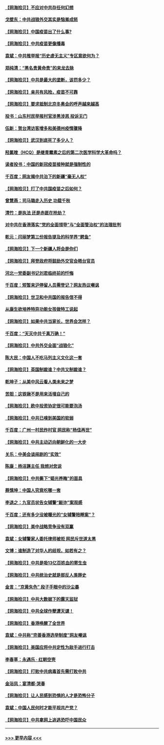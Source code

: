 #### [【网海拾贝】不应对中共存任何幻想](../pages/nsc993/n12881460.md?t=04160402) 
#### [戈壁东：中共战狼外交其实是恼羞成怒](../pages/nsc993/n12880392.md?t=04160402) 
#### [【网海拾贝】中国疫苗出了什么事?](../pages/nsc993/n12879124.md?t=04160402) 
#### [【网海拾贝】中共疫苗更像播毒](../pages/nsc993/n12876631.md?t=04160402) 
#### [袁斌：中共推举报“历史虚无主义”专区意欲何为？](../pages/nsc993/n12876530.md?t=04160402) 
#### [郑纯清：“黑名贵黄命贵”的来龙去脉](../pages/nsc993/n12875589.md?t=04160402) 
#### [【网海拾贝】中共是最大的垄断，该罚多少？](../pages/nsc993/n12874006.md?t=04160402) 
#### [【网海拾贝】亲共有风险，疫苗不可靠](../pages/nsc993/n12872224.md?t=04160402) 
#### [【网海拾贝】要求抵制北京冬奥会的呼声越来越高](../pages/nsc993/n12868962.md?t=04160402) 
#### [投书：山东村民举报村官涉黑涉恶 投诉无门](../pages/nsc993/n12869726.md?t=04160402) 
#### [伍新：贺台湾访客增多和美德州疫情骤降](../pages/nsc993/n12865651.md?t=04160402) 
#### [【网海拾贝】武汉到底死了多少人？](../pages/nsc993/n12863707.md?t=04160402) 
#### [羟氯喹（HCQ）是继青霉素之后的第二次医学科学大革命吗？](../pages/nsc993/n12638564.md?t=04160402) 
#### [读者投书：中国的新冠疫苗接种就是强制性的](../pages/nsc993/n12859932.md?t=04160402) 
#### [千百度：网友揭中共治下的新疆“毫无人权”](../pages/nsc993/n12858385.md?t=04160402) 
#### [【网海拾贝】打了中共国疫苗之后如何？](../pages/nsc993/n12857866.md?t=04160402) 
#### [曾慧燕：司马璐走入历史 功载千秋](../pages/nsc993/n12856996.md?t=04160402) 
#### [清竹：是执法 还是赤匪在抢劫？](../pages/nsc993/n12856952.md?t=04160402) 
#### [对中共在香港落实“党的全面领导”与“全面管治权”的法理批判](../pages/nsc993/n12856929.md?t=04160402) 
#### [乾元：闫丽梦第三份报告提及的科学界“鳄鱼”](../pages/nsc993/n12855985.md?t=04160402) 
#### [【网海拾贝】下一个新疆人将会是你们](../pages/nsc993/n12855864.md?t=04160402) 
#### [【网海拾贝】拜登政府将鼓励外交官会晤台官员](../pages/nsc993/n12853615.md?t=04160402) 
#### [河北一党委副书记刘君临终前的忏悔](../pages/nsc993/n12849420.md?t=04160402) 
#### [千百度：短暂来沪停留人员需登记？网友热议嘲讽](../pages/nsc993/n12853497.md?t=04160402) 
#### [【网海拾贝】世卫和中共国的报告信不得](../pages/nsc993/n12850902.md?t=04160402) 
#### [从康生欲培养特异功能女孩做特工说起](../pages/nsc993/n12849289.md?t=04160402) 
#### [【网海拾贝】如果中共当家长，世界会怎样？](../pages/nsc993/n12848436.md?t=04160402) 
#### [千百度：“天灭中共千真万确！”](../pages/nsc993/n12845659.md?t=04160402) 
#### [【网海拾贝】中共外交全面“战狼化”](../pages/nsc993/n12845607.md?t=04160402) 
#### [陈大民：中国人不吃马列主义文化这一套](../pages/nsc993/n12842496.md?t=04160402) 
#### [【网海拾贝】英国制裁谁？中共又制裁谁？](../pages/nsc993/n12840909.md?t=04160402) 
#### [乾坤子：从美中风云看人类未来之梦](../pages/nsc993/n12840590.md?t=04160402) 
#### [苦胆：这铁锹不是用来活埋自己的](../pages/nsc993/n12839512.md?t=04160402) 
#### [【网海拾贝】欧中投资协定很可能要泡汤](../pages/nsc993/n12835122.md?t=04160402) 
#### [【网海拾贝】中共已嗅到美国的软弱](../pages/nsc993/n12832411.md?t=04160402) 
#### [千百度：广州一村民炸村官 网民称“杨佳再世”](../pages/nsc993/n12832380.md?t=04160402) 
#### [【网海拾贝】中共主动迈向朝鲜化的一大步](../pages/nsc993/n12829887.md?t=04160402) 
#### [关乐：中美会谈闹剧的“实效”](../pages/nsc993/n12826698.md?t=04160402) 
#### [陈康：杨洁篪主任  我想对您说](../pages/nsc993/n12826609.md?t=04160402) 
#### [【网海拾贝】中共撕下“韬光养晦”的面具](../pages/nsc993/n12826459.md?t=04160402) 
#### [蔡慎坤：中国人究竟吃哪一套](../pages/nsc993/n12826010.md?t=04160402) 
#### [李退之：九官员状告女辅警“敲诈”案观感](../pages/nsc993/n12823984.md?t=04160402) 
#### [千百度：还有多少没被曝光的“女辅警陪睡案”？](../pages/nsc993/n12822136.md?t=04160402) 
#### [【网海拾贝】美中战略竞争没有双赢](../pages/nsc993/n12822105.md?t=04160402) 
#### [袁斌：女辅警家人委托律师被拒 网民斥世道太黑](../pages/nsc993/n12822004.md?t=04160402) 
#### [文博：谁制造了对华人的歧视，如若有之？](../pages/nsc993/n12821635.md?t=04160402) 
#### [【网海拾贝】中共是吸13亿百姓血的寄生虫](../pages/nsc993/n12819191.md?t=04160402) 
#### [【网海拾贝】中共统治史就是部反人类罪史](../pages/nsc993/n12816738.md?t=04160402) 
#### [金言：“京黄失色” 段子手眼中的沙尘暴](../pages/nsc993/n12815700.md?t=04160402) 
#### [【网海拾贝】中共大数据下的露天监狱](../pages/nsc993/n12811075.md?t=04160402) 
#### [【网海拾贝】中共全球作孽遭天谴！](../pages/nsc993/n12810258.md?t=04160402) 
#### [【网海拾贝】香港唤醒了全世界](../pages/nsc993/n12809100.md?t=04160402) 
#### [袁斌：中共称“完善香港选举制度”网友嘲讽](../pages/nsc993/n12808994.md?t=04160402) 
#### [【网海拾贝】美国应将中共定性为敌手进行打击](../pages/nsc993/n12806870.md?t=04160402) 
#### [李春草：永遇乐 · 红朝空壳](../pages/nsc993/n12805365.md?t=04160402) 
#### [【网海拾贝】打败中共病毒首先需打败中共](../pages/nsc993/n12803930.md?t=04160402) 
#### [金浴凤：宴清都‧哭春](../pages/nsc993/n12801601.md?t=04160402) 
#### [【网海拾贝】让人民感到恐惧的人才是恐怖分子](../pages/nsc993/n12799347.md?t=04160402) 
#### [袁斌：中国人民何时才能平视共产党？](../pages/nsc993/n12799306.md?t=04160402) 
#### [【网海拾贝】中共拿网上追逃恐吓中国民众](../pages/nsc993/n12796905.md?t=04160402) 

----
#### [ >>> 更早内容 <<< ](../indexes/nsc993-earlier.md)
